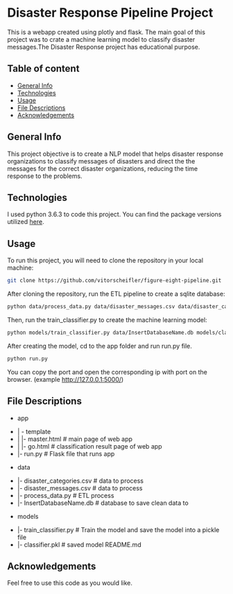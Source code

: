 # Disaster Response Pipeline Project
This is a webapp created using plotly and flask. The main goal of this project
 was to crate a machine learning model to classify disaster messages.The Disaster Response project has educational purpose.

## Table of content
* [General Info](#general-info)
* [Technologies](#technologies)
* [Usage](#usage)
* [File Descriptions](#file-descriptions)
* [Acknowledgements](#acknowledgements)

## General Info
This project objective is to create a NLP model that helps disaster response
organizations to classify messages of disasters and direct the the messages for the correct disaster organizations, reducing the time response to the problems.

## Technologies

I used python 3.6.3 to code this project. You can find the package versions utilized [here](https://github.com/vitorscheifler/figure-eight-pipeline/blob/master/requirements.txt).

## Usage
To run this project, you will need to clone the repository in your local machine:
```bash
git clone https://github.com/vitorscheifler/figure-eight-pipeline.git
```
After cloning the repository, run the ETL pipeline to create a sqlite database:

```bash
python data/process_data.py data/disaster_messages.csv data/disaster_categories.csv data/InsertDatabaseName.db
```

Then, run the train_classifier.py to create the machine learning model:

```bash
python models/train_classifier.py data/InsertDatabaseName.db models/classifier.pkl
```
 After creating the model, cd to the app folder and run run.py file.

```bash
python run.py
```
You can copy the port and open the corresponding ip with port on the browser.
(example http://127.0.0.1:5000/)

## File Descriptions
* app
- | - template
- | |- master.html # main page of web app
- | |- go.html # classification result page of web app
- |- run.py # Flask file that runs app
* data
- |- disaster_categories.csv # data to process
- |- disaster_messages.csv # data to process
- |- process_data.py # ETL process
- |- InsertDatabaseName.db # database to save clean data to
* models
- |- train_classifier.py # Train the model and save the model into a pickle file
- |- classifier.pkl # saved model
README.md

## Acknowledgements
Feel free to use this code as you would like.
